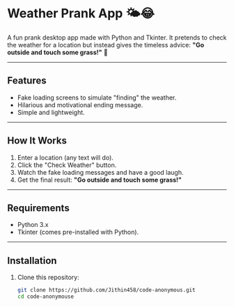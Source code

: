 # Weather Prank App 🌤️😂

A fun prank desktop app made with Python and Tkinter. It pretends to check the weather for a location but instead gives the timeless advice: **"Go outside and touch some grass!"** 🌱

---

## Features
- Fake loading screens to simulate "finding" the weather.
- Hilarious and motivational ending message.
- Simple and lightweight.

---

## How It Works
1. Enter a location (any text will do).
2. Click the "Check Weather" button.
3. Watch the fake loading messages and have a good laugh.
4. Get the final result: **"Go outside and touch some grass!"**

---

## Requirements
- Python 3.x
- Tkinter (comes pre-installed with Python).

---

## Installation
1. Clone this repository:
   ```bash
   git clone https://github.com/Jithin458/code-anonymous.git
   cd code-anonymouse

